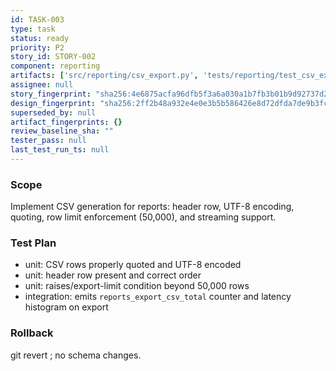```yaml
---
id: TASK-003
type: task
status: ready
priority: P2
story_id: STORY-002
component: reporting
artifacts: ['src/reporting/csv_export.py', 'tests/reporting/test_csv_export.py']
assignee: null
story_fingerprint: "sha256:4e6875acfa96dfb5f3a6a030a1b7fb3b01b9d92737d2c24fee589fe3a3e1c5a6"
design_fingerprint: "sha256:2ff2b48a932e4e0e3b5b586426e8d72dfda7de9b3fcef706379c6ba4eaeb1892"
superseded_by: null
artifact_fingerprints: {}
review_baseline_sha: ""
tester_pass: null
last_test_run_ts: null
---
```

### Scope
Implement CSV generation for reports: header row, UTF-8 encoding, quoting, row limit enforcement (50,000), and streaming support.

### Test Plan
- unit: CSV rows properly quoted and UTF-8 encoded
- unit: header row present and correct order
- unit: raises/export-limit condition beyond 50,000 rows
- integration: emits `reports_export_csv_total` counter and latency histogram on export

### Rollback
git revert <commit or shadow>; no schema changes.
